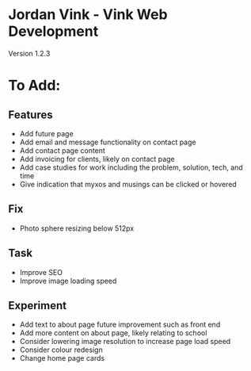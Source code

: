 # Jordan Vink - Vink Web Development
Version 1.2.3

# To Add:

## Features
- Add future page
- Add email and message functionality on contact page
- Add contact page content
- Add invoicing for clients, likely on contact page
- Add case studies for work including the problem, solution,  tech, and time
- Give indication that myxos and musings can be clicked or hovered

## Fix
- Photo sphere resizing below 512px

## Task
- Improve SEO
- Improve image loading speed

## Experiment
- Add text to about page future improvement such as front end
- Add more content on about page, likely relating to school
- Consider lowering image resolution to increase page load speed
- Consider colour redesign
- Change home page cards
